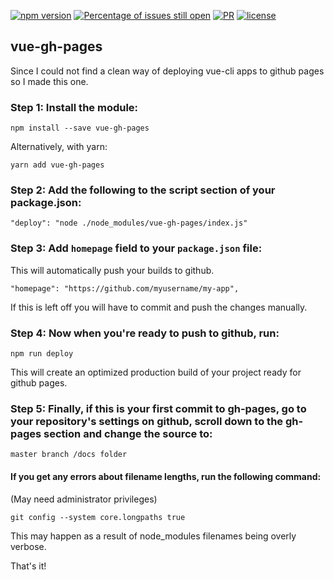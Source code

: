 [![npm version](https://badge.fury.io/js/vue-gh-pages.svg)](https://www.npmjs.com/package/vue-gh-pages)
[![Percentage of issues still open](http://isitmaintained.com/badge/open/kiefersivitz/vue-gh-pages.svg)](http://isitmaintained.com/project/kiefersivitz/vue-gh-pages "Percentage of issues still open")
[![PR](https://img.shields.io/badge/PR-welcome-brightgreen.svg)](https://github.com/jeneser/vue-cli-ghpages/pulls) 
[![license](https://img.shields.io/badge/license-MIT-brightgreen.svg)](https://github.com/kiefersivitz)

## vue-gh-pages

Since I could not find a clean way of deploying vue-cli apps to github pages so I made this one.

### Step 1: Install the module:

    npm install --save vue-gh-pages

Alternatively, with yarn:

    yarn add vue-gh-pages

### Step 2: Add the following to the script section of your package.json:

    "deploy": "node ./node_modules/vue-gh-pages/index.js"

### Step 3: Add `homepage` field to your `package.json` file:
This will automatically push your builds to github.

    "homepage": "https://github.com/myusername/my-app",

If this is left off you will have to commit and push the changes manually.

### Step 4: Now when you're ready to push to github, run:

    npm run deploy

This will create an optimized production build of your project ready for github pages.

### Step 5: Finally, if this is your first commit to gh-pages, go to your repository's settings on github, scroll down to the gh-pages section and change the source to:

    master branch /docs folder

#### If you get any errors about filename lengths, run the following command:
(May need administrator privileges)

    git config --system core.longpaths true

This may happen as a result of node_modules filenames being overly verbose.


That's it!

